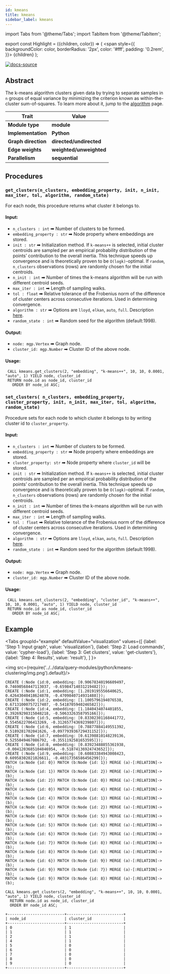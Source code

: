 ```yaml
---
id: kmeans
title: kmeans
sidebar_label: kmeans
---
```


import Tabs from '@theme/Tabs';
import TabItem from '@theme/TabItem';

export const Highlight = ({children, color}) => (
<span
style={{
      backgroundColor: color,
      borderRadius: '2px',
      color: '#fff',
      padding: '0.2rem',
    }}>
{children}
</span>
);

[![docs-source](https://img.shields.io/badge/source-kmeans-FB6E00?logo=github&style=for-the-badge)](https://github.com/memgraph/mage/blob/main/python/kmeans.py)

## Abstract

The k-means algorithm clusters given data by trying to separate samples in `n` groups of equal variance by minimizing the criterion known as 
within-the-cluster sum-of-squares. To learn more about it, jump to the [algorithm](../../algorithms/machine-learning-graph-analytics/k-means-clustering-algorithm) page.

| Trait               | Value                                                          |
| ------------------- | -------------------------------------------------------------- |
| **Module type**     | <Highlight color="#FB6E00">**module**</Highlight>              |
| **Implementation**  | <Highlight color="#FB6E00">**Python**</Highlight>              |
| **Graph direction** | <Highlight color="#FB6E00">**directed/undirected**</Highlight> |
| **Edge weights**    | <Highlight color="#FB6E00">**weighted/unweighted**</Highlight> |
| **Parallelism**     | <Highlight color="#FB6E00">**sequential**</Highlight>          |

## Procedures

### `get_clusters(n_clusters, embedding_property, init, n_init, max_iter, tol, algorithm, random_state)`
For each node, this procedure returns what cluster it belongs to.

#### Input:

- `n_clusters : int` ➡ Number of clusters to be formed.
- `embedding_property : str` ➡ Node property where embeddings are stored.
- `init : str` ➡ Initialization method. If `k-means++` is selected, initial cluster centroids are sampled per an empirical probability distribution of the points’ contribution to the overall inertia. This technique speeds up convergence and is theoretically proven to be `O(logk)`-optimal. 
If `random`, `n_clusters` observations (rows) are randomly chosen for the initial centroids.
- `n_init : int` ➡ Number of times the k-means algorithm will be run with different centroid seeds.
- `max_iter : int` ➡ Length of sampling walks.
- `tol : float` ➡ Relative tolerance of the Frobenius norm of the difference of cluster centers across consecutive iterations. Used in determining convergence.
- `algorithm : str` ➡ Options are `lloyd`, `elkan`, `auto`, `full`. Description [here](https://scikit-learn.org/stable/modules/generated/sklearn.cluster.KMeans.html#:~:text=algorithm%7B%E2%80%9Clloyd%E2%80%9D%2C%20%E2%80%9Celkan%E2%80%9D%2C%20%E2%80%9Cauto%E2%80%9D%2C%20%E2%80%9Cfull%E2%80%9D%7D%2C%20default%3D%E2%80%9Dlloyd%E2%80%9D).
- `random_state : int` ➡ Random seed for the algorithm (default:1998).

#### Output:

- `node: mgp.Vertex` ➡ Graph node.
- `cluster_id: mgp.Number` ➡ Cluster ID of the above node.

#### Usage:

```cypher
 CALL kmeans.get_clusters(2, "embedding", "k-means++", 10, 10, 0.0001, "auto", 1) YIELD node, cluster_id
 RETURN node.id as node_id, cluster_id
   ORDER BY node_id ASC;
```

### `set_clusters( n_clusters, embedding_property, cluster_property, init, n_init, max_iter, tol, algorithm, random_state)`
Procedure sets for each node to which cluster it belongs to by writing cluster id  to `cluster_property`.

#### Input:

- `n_clusters : int` ➡ Number of clusters to be formed.
- `embedding_property : str` ➡ Node property where embeddings are stored.
- `cluster_property: str` ➡ Node property where `cluster_id` will be stored.
- `init : str` ➡ Initialization method. If `k-means++` is selected, initial cluster centroids are sampled per an empirical probability distribution of the points’ contribution to the overall inertia. This technique speeds up convergence and is theoretically proven to be `O(logk)`-optimal. 
If `random`, `n_clusters` observations (rows) are randomly chosen for the initial centroids.
- `n_init : int` ➡ Number of times the k-means algorithm will be run with different centroid seeds.
- `max_iter : int` ➡ Length of sampling walks.
- `tol : float` ➡ Relative tolerance of the Frobenius norm of the difference of cluster centers across consecutive iterations. Used in determining convergence.
- `algorithm : str` ➡ Options are `lloyd`, `elkan`, `auto`, `full`. Description [here](https://scikit-learn.org/stable/modules/generated/sklearn.cluster.KMeans.html#:~:text=algorithm%7B%E2%80%9Clloyd%E2%80%9D%2C%20%E2%80%9Celkan%E2%80%9D%2C%20%E2%80%9Cauto%E2%80%9D%2C%20%E2%80%9Cfull%E2%80%9D%7D%2C%20default%3D%E2%80%9Dlloyd%E2%80%9D).
- `random_state : int` ➡ Random seed for the algorithm (default:1998).

#### Output:

- `node: mgp.Vertex` ➡ Graph node.
- `cluster_id: mgp.Number` ➡ Cluster ID of the above node.

#### Usage:

```cypher
 CALL kmeans.set_clusters(2, "embedding", "cluster_id", "k-means++", 10, 10, 0.0001, "auto", 1) YIELD node, cluster_id
 RETURN node.id as node_id, cluster_id
   ORDER BY node_id ASC;
```

## Example

<Tabs
groupId="example"
defaultValue="visualization"
values={[
{label: 'Step 1: Input graph', value: 'visualization'},
{label: 'Step 2: Load commands', value: 'cypher-load'},
{label: 'Step 3: Get clusters', value: 'get-clusters'},
{label: 'Step 4: Results', value: 'result'},
]
}>
  <TabItem value="visualization">

<img src={require('../../data/query-modules/python/kmeans-clustering/img.png').default}/>

  </TabItem>
  <TabItem value="cypher-load">

```cypher
CREATE (:Node {id:0, embedding: [0.90678340196609497, 0.74690568447113037, -0.65984714031219482]});
CREATE (:Node {id:1, embedding: [1.2019195556640625, 0.42643040418624878, -0.4709840714931488]});
CREATE (:Node {id:2, embedding: [1.1005796194076538, 0.67131000757217407, -0.5418705940246582]});
CREATE (:Node {id:4, embedding: [1.1840434074401855, 0.39269298315048218, -0.5063326358795166]});
CREATE (:Node {id:5, embedding: [0.83302301168441772, 0.5545622706413269, -0.31265774369239807]});
CREATE (:Node {id:6, embedding: [0.78877884149551392, 0.5189281702041626, -0.097793936729431152]});
CREATE (:Node {id:7, embedding: [0.61398810148239136, 0.5255049467086792, -0.3551192581653595]});
CREATE (:Node {id:8, embedding: [0.83923488855361938, -0.0041203685104846954, -0.51874136924743652]});
CREATE (:Node {id:9, embedding: [0.60883384943008423, 0.60958302021026611, -0.40317356586456299]});
MATCH (a:Node {id: 0}) MATCH (b:Node {id: 1}) MERGE (a)-[:RELATION]->(b);
MATCH (a:Node {id: 1}) MATCH (b:Node {id: 2}) MERGE (a)-[:RELATION]->(b);
MATCH (a:Node {id: 2}) MATCH (b:Node {id: 0}) MERGE (a)-[:RELATION]->(b);
MATCH (a:Node {id: 0}) MATCH (b:Node {id: 4}) MERGE (a)-[:RELATION]->(b);
MATCH (a:Node {id: 4}) MATCH (b:Node {id: 1}) MERGE (a)-[:RELATION]->(b);
MATCH (a:Node {id: 4}) MATCH (b:Node {id: 2}) MERGE (a)-[:RELATION]->(b);
MATCH (a:Node {id: 0}) MATCH (b:Node {id: 5}) MERGE (a)-[:RELATION]->(b);
MATCH (a:Node {id: 5}) MATCH (b:Node {id: 6}) MERGE (a)-[:RELATION]->(b);
MATCH (a:Node {id: 6}) MATCH (b:Node {id: 7}) MERGE (a)-[:RELATION]->(b);
MATCH (a:Node {id: 7}) MATCH (b:Node {id: 8}) MERGE (a)-[:RELATION]->(b);
MATCH (a:Node {id: 8}) MATCH (b:Node {id: 6}) MERGE (a)-[:RELATION]->(b);
MATCH (a:Node {id: 6}) MATCH (b:Node {id: 9}) MERGE (a)-[:RELATION]->(b);
MATCH (a:Node {id: 9}) MATCH (b:Node {id: 7}) MERGE (a)-[:RELATION]->(b);
MATCH (a:Node {id: 9}) MATCH (b:Node {id: 8}) MERGE (a)-[:RELATION]->(b);
```

  </TabItem>
  <TabItem value="get-clusters">

```cypher
CALL kmeans.get_clusters(2, "embedding", "k-means++", 10, 10, 0.0001, "auto", 1) YIELD node, cluster_id
  RETURN node.id as node_id, cluster_id
  ORDER BY node_id ASC;
```

  </TabItem>
  
  <TabItem value="result">

```plaintext
+-------------------------+-------------------------+
| node_id                 | cluster_id              |
+-------------------------+-------------------------+
| 0                       | 1                       |
| 1                       | 1                       |
| 2                       | 1                       |
| 4                       | 1                       |
| 5                       | 0                       |
| 6                       | 0                       |
| 7                       | 0                       |
| 8                       | 0                       |
| 9                       | 0                       |
+-------------------------+-------------------------+
```

  </TabItem>
</Tabs>
